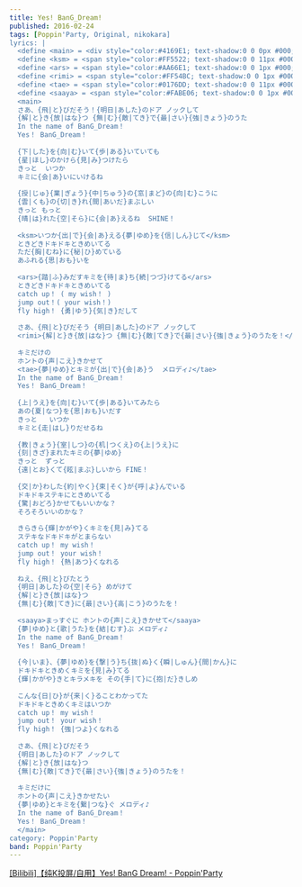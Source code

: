 ```yaml
---
title: Yes! BanG_Dream!
published: 2016-02-24
tags: [Poppin'Party, Original, nikokara]
lyrics: |
  <define <main> = <div style="color:#4169E1; text-shadow:0 0 0px #000;">>
  <define <ksm> = <span style="color:#FF5522; text-shadow:0 0 11px #000;">>
  <define <ars> = <span style="color:#AA66E1; text-shadow:0 0 1px #000;">>
  <define <rimi> = <span style="color:#FF54BC; text-shadow:0 0 1px #000;">>
  <define <tae> = <span style="color:#0176DD; text-shadow:0 0 11px #000;">>
  <define <saaya> = <span style="color:#FABE06; text-shadow:0 0 1px #000;">>
  <main>
  さあ、{飛|と}びだそう！{明日|あした}のドア ノックして
  {解|と}き{放|はな}つ {無|む}{敵|てき}で{最|さい}{強|きょう}のうた
  In the name of BanG_Dream！
  Yes！ BanG_Dream！
  
  {下|した}を{向|む}いて{歩|ある}いていても
  {星|ほし}のかけら{見|み}つけたら
  きっと  いつか 
  キミに{会|あ}いにいけるね
  
  {授|じゅ}{業|ぎょう}{中|ちゅう}の{窓|まど}の{向|む}こうに
  {雲|くも}の{切|き}れ{間|あいだ}まぶしい
  きっと もっと
  {晴|は}れた{空|そら}に{会|あ}えるね  SHINE！
  
  <ksm>いつか{出|で}{会|あ}える{夢|ゆめ}を{信|しん}じて</ksm>
  ときどきドキドキときめいてる
  ただ{胸|むね}に{秘|ひ}めている
  あふれる{思|おも}いを
  
  <ars>{踏|ふ}みだすキミを{待|ま}ち{続|つづ}けてる</ars>
  ときどきドキドキときめいてる
  catch up！ ( my wish！ )
  jump out！( your wish！)
  fly high！ {勇|ゆう}{気|き}だして
  
  さあ、{飛|と}びだそう {明日|あした}のドア ノックして
  <rimi>{解|と}き{放|はな}つ {無|む}{敵|てき}で{最|さい}{強|きょう}のうたを！</rimi>
  
  キミだけの
  ホントの{声|こえ}きかせて
  <tae>{夢|ゆめ}とキミが{出|で}{会|あ}う  メロディ♪</tae>
  In the name of BanG_Dream！
  Yes！ BanG_Dream！
  
  {上|うえ}を{向|む}いて{歩|ある}いてみたら
  あの{夏|なつ}を{思|おも}いだす
  きっと   いつか
  キミと{走|はし}りだせるね
  
  {教|きょう}{室|しつ}の{机|つくえ}の{上|うえ}に
  {刻|きざ}まれたキミの{夢|ゆめ}
  きっと  ずっと
  {遠|とお}くて{眩|まぶ}しいから FINE！
  
  {交|か}わした{約|やく}{束|そく}が{呼|よ}んでいる
  ドキドキステキにときめいてる
  {驚|おどろ}かせてもいいかな？
  そろそろいいのかな？
  
  きらきら{輝|かがや}くキミを{見|み}てる
  ステキなドキドキがとまらない
  catch up！ my wish！
  jump out！ your wish！
  fly high！ {熱|あつ}くなれる
  
  ねえ、{飛|と}びたとう
  {明日|あした}の{空|そら} めがけて
  {解|と}き{放|はな}つ
  {無|む}{敵|てき}に{最|さい}{高|こう}のうたを！
  
  <saaya>まっすぐに ホントの{声|こえ}きかせて</saaya>
  {夢|ゆめ}と{歌|うた}を{結|むす}ぶ メロディ♪
  In the name of BanG_Dream！
  Yes！ BanG_Dream！
  
  {今|いま}、{夢|ゆめ}を{撃|う}ち{抜|ぬ}く{瞬|しゅん}{間|かん}に
  ドキドキときめくキミを{見|み}てる
  {輝|かがや}きとキラメキを その{手|て}に{抱|だ}きしめ
  
  こんな{日|ひ}が{来|く}ることわかってた
  ドキドキときめくキミはいつか
  catch up！ my wish！
  jump out！ your wish！
  fly high！ {強|つよ}くなれる
  
  さあ、{飛|と}びだそう
  {明日|あした}のドア ノックして
  {解|と}き{放|はな}つ
  {無|む}{敵|てき}で{最|さい}{強|きょう}のうたを！
  
  キミだけに
  ホントの{声|こえ}きかせたい
  {夢|ゆめ}とキミを{繋|つな}ぐ メロディ♪
  In the name of BanG_Dream！
  Yes！ BanG_Dream！
  </main>
category: Poppin'Party
band: Poppin'Party
---
```

<summary>
    <a href="https://www.bilibili.com/video/BV16dtVz8EXU/">
        [Bilibili]【纯K投屏/自用】Yes! BanG Dream! - Poppin'Party
    </a>
</summary>




